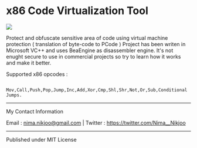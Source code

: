 # x86 Code Virtualization Tool

<a href="https://pasteboard.co/JpgKQ5W.jpg" target="_blank"><img src="https://pasteboard.co/JpgKQ5W.jpg" border="0"  /></a>

Protect and obfuscate sensitive area of code using virtual machine protection ( translation of byte-code to PCode )
Project has been writen in Microsoft VC++ and uses BeaEngine as disassembler engine.
It's not enught secure to use in commercial projects so try to learn how it works and make it better.

Supported x86 opcodes :

		Mov,Call,Push,Pop,Jump,Inc,Add,Xor,Cmp,Shl,Shr,Not,Or,Sub,Conditional Jumps.


__________
My Contact Information	

Email : nima.nikjoo@gmail.com |
Twitter : https://twitter.com/Nima__Nikjoo  

___________________

Published under MIT License
